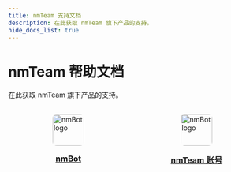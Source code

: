 ```yaml
---
title: nmTeam 支持文档
description: 在此获取 nmTeam 旗下产品的支持。
hide_docs_list: true
---
```

# nmTeam 帮助文档

在此获取 nmTeam 旗下产品的支持。

<style>
    .productsTable {
        display: grid;
        grid-template-columns: repeat(auto-fill, minmax(200px, 1fr));
        gap: 1rem;
    }
    .product {
        display: flex;
        flex-direction: column;
        align-items: center;
        padding: 1rem;
        border-radius: 0.2rem;
        color: var(--md-default-fg-color) !important;
    }
    .product:hover,
    .product:focus-visible {
        background-color: var(--md-default-fg-color--lightest);
    }
    .product img {
        width: 64px;
        height: 64px;
        border-radius: 8px;
    }
    .product h3 {
        margin-top: 1rem;
        margin-bottom: 0;
    }
</style>

<div class="productsTable">
    <a class="product" href="nmbot-telegram">
        <img src="https://websiteres.nmteam.xyz/producticon/nmBot/logo@128.png" alt="nmBot logo" />
        <h3>nmBot</h3>
    </a>
    <a class="product" href="nmteam-account">
        <img src="https://websiteres.nmteam.xyz/producticon/nmTeam/logo@128.png" alt="nmBot logo" />
        <h3>nmTeam 账号</h3>
    </a>
</div>
